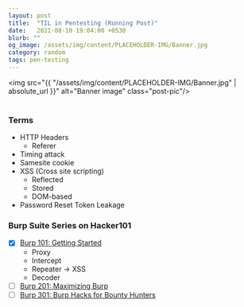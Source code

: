 ```yaml
---
layout: post
title:  "TIL in Pentesting (Running Post)"
date:   2021-08-10 19:04:00 +0530
blurb: ""
og_image: /assets/img/content/PLACEHOLDER-IMG/Banner.jpg
category: random
tags: pen-testing
---
```


<img src="{{ "/assets/img/content/PLACEHOLDER-IMG/Banner.jpg" | absolute_url }}" alt="Banner image" class="post-pic"/>
<br />
<br />


### Terms
- HTTP Headers
    + Referer
- Timing attack
- Samesite cookie
- XSS (Cross site scripting)
    + Reflected
    + Stored
    + DOM-based
- Password Reset Token Leakage


### Burp Suite Series on Hacker101
- [x] [Burp 101: Getting Started](https://www.hacker101.com/sessions/burp101.html)
    + Proxy
    + Intercept
    + Repeater -> XSS
    + Decoder
- [ ] [Burp 201: Maximizing Burp](https://www.hacker101.com/sessions/burp201.html)
- [ ] [Burp 301: Burp Hacks for Bounty Hunters](https://www.hacker101.com/sessions/burp301.html)
